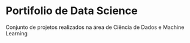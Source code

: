 # Portifolio de Data Science
Conjunto de projetos realizados na área de Ciência de Dados e Machine Learning
